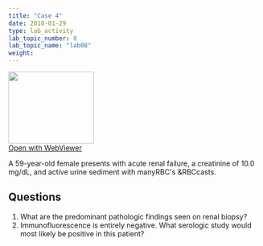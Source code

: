 ```yaml
---
title: "Case 4"
date: 2018-01-29
type: lab_activity
lab_topic_number: 8
lab_topic_name: "lab08"
weight: 
---
```

<div class="entrybody">
<div class="thumbnail"><a href="http://virtualslides.cumc.columbia.edu/Renal%20Path%2004.svs/view.apml?" target="_blank"><img alt="" src="http://pathologylab.ccnmtl.columbia.edu/assets/images/slide_renal_case4.jpg" width="170" height="143" class="mt-image-left"></a><br><a href="http://virtualslides.cumc.columbia.edu/Renal%20Path%2004.svs/view.apml?" target="_blank">Open with WebViewer</a></div>

<p>A 59-year-old female presents with acute renal failure, a creatinine of 10.0 mg/dL, and active urine sediment with many<span class="caps">RBC'</span>s &amp;<span class="caps">RBC</span>casts.<br clear="all"></p>

<h2>Questions</h2>


<ol>
<li>What are the predominant pathologic findings seen on renal biopsy?</li>
<li>Immunofluorescence is entirely negative. What serologic study would most likely be positive in this patient?</li>
</ol>


						
</div>
